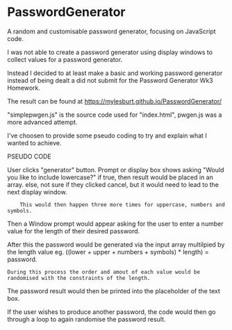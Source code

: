 # PasswordGenerator
A random and customisable password generator, focusing on JavaScript code.

I was not able to create a password generator using display windows to collect values for a password generator.

Instead I decided to at least make a basic and working password generator instead of being dealt a did not submit for the Password Generator Wk3 Homework.

The result can be found at https://mylesburt.github.io/PasswordGenerator/

"simplepwgen.js" is the source code used for "index.html", pwgen.js was a more advanced attempt.

I've choosen to provide some pseudo coding to try and explain what I wanted to achieve. 

PSEUDO CODE

User clicks "generator" button.
Prompt or display box shows asking "Would you like to include lowercase?"
    if true, then result would be placed in an array.
    else, not sure if they clicked cancel, but it would need to lead to the next display window.
        
        This would then happen three more times for uppercase, numbers and symbols.

Then a Window prompt would appear asking for the user to enter a number value for the length of their desired password.

After this the password would be generated via the input array multilpied by the length value eg. ((lower + upper + numbers + symbols) * length) = password.

    During this process the order and amout of each value would be randomised with the constraints of the length.

The password result would then be printed into the placeholder of the text box.

If the user wishes to produce another password, the code would then go through a loop to again randomise the password result.